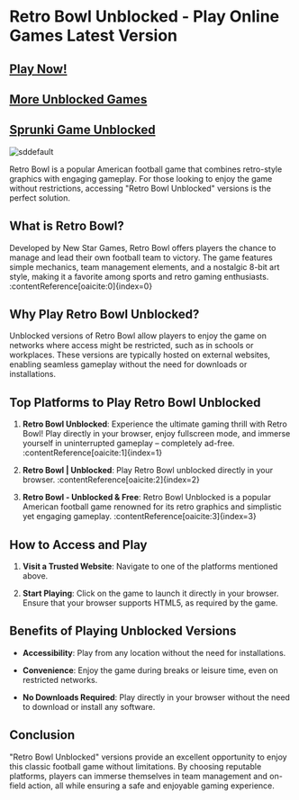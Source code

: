 # Retro Bowl Unblocked - Play Online Games Latest Version

## [Play Now!](https://tinyurl.com/2s46pemj)

## [More Unblocked Games](https://github.com/Unblocked-Games-Online/.github)

## [Sprunki Game Unblocked](https://github.com/sprunki-phase-1-mod-play-online)

![sddefault](https://github.com/user-attachments/assets/c9563e95-ada6-4e3e-af1e-230eeef5c15b)

Retro Bowl is a popular American football game that combines retro-style graphics with engaging gameplay. For those looking to enjoy the game without restrictions, accessing "Retro Bowl Unblocked" versions is the perfect solution.

## What is Retro Bowl?

Developed by New Star Games, Retro Bowl offers players the chance to manage and lead their own football team to victory. The game features simple mechanics, team management elements, and a nostalgic 8-bit art style, making it a favorite among sports and retro gaming enthusiasts. :contentReference[oaicite:0]{index=0}

## Why Play Retro Bowl Unblocked?

Unblocked versions of Retro Bowl allow players to enjoy the game on networks where access might be restricted, such as in schools or workplaces. These versions are typically hosted on external websites, enabling seamless gameplay without the need for downloads or installations.

## Top Platforms to Play Retro Bowl Unblocked

1. **Retro Bowl Unblocked**: Experience the ultimate gaming thrill with Retro Bowl! Play directly in your browser, enjoy fullscreen mode, and immerse yourself in uninterrupted gameplay – completely ad-free. :contentReference[oaicite:1]{index=1}

2. **Retro Bowl | Unblocked**: Play Retro Bowl unblocked directly in your browser. :contentReference[oaicite:2]{index=2}

3. **Retro Bowl - Unblocked & Free**: Retro Bowl Unblocked is a popular American football game renowned for its retro graphics and simplistic yet engaging gameplay. :contentReference[oaicite:3]{index=3}

## How to Access and Play

1. **Visit a Trusted Website**: Navigate to one of the platforms mentioned above.

2. **Start Playing**: Click on the game to launch it directly in your browser. Ensure that your browser supports HTML5, as required by the game.

## Benefits of Playing Unblocked Versions

- **Accessibility**: Play from any location without the need for installations.

- **Convenience**: Enjoy the game during breaks or leisure time, even on restricted networks.

- **No Downloads Required**: Play directly in your browser without the need to download or install any software.

## Conclusion

"Retro Bowl Unblocked" versions provide an excellent opportunity to enjoy this classic football game without limitations. By choosing reputable platforms, players can immerse themselves in team management and on-field action, all while ensuring a safe and enjoyable gaming experience.
